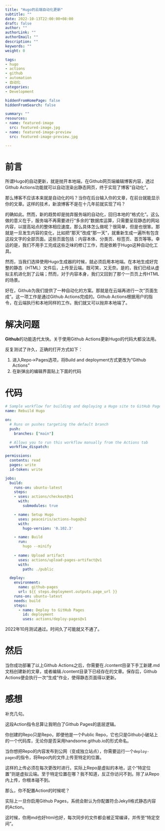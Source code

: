 ```yaml
---
title: "Hugo的云端自动化更新"
subtitle: ""
date: 2022-10-13T22:00:00+08:00
draft: false
author: ""
authorLink: ""
authorEmail: ""
description: ""
keywords: ""
weight: 0

tags:
- hugo
- actions
- github
- automation
- 自动化
categories:
- Development

hiddenFromHomePage: false
hiddenFromSearch: false

summary: ""
resources:
- name: featured-image
  src: featured-image.jpg
- name: featured-image-preview
  src: featured-image-preview.jpg

---
```


# 前言

所谓Hugo的自动更新，就是抛开本地端，在Github网页端编辑博客内容，透过Github Actions功能就可以自动渲染出静态网页，终于实现了博客“自动化”。

那么博客不应该本来就是自动化的吗？当你在后台输入你的文章，在前台就能显示你的文章。这样的技术，新浪博客不是在十几年前就实现了吗？

的确如此。然而，新的趋势却是抛弃服务端的自动化，回归本地的“格式化”。这么做的意义在于，服务端不再需要进行“多余的”数据库运算，只需要呈现静态的网站内容，以提高站点的整体相应速度。那么具体怎么做呢？很简单，但是也很笨。那就是一旦发生内容的变化，比如把“那天”改成“那一天”，就重新生成一遍所有包含这段文字的全部页面。这些页面包括：内容本体、分类页、标签页、首页等等。幸运的是，我们不用手工完成这些乏味的修订工作，而是依赖于Hugo这种自动化工具。

然而，当我们选择使用Hugo生成器的时候，就必须启用本地端。在本地生成好完整的静态（HTML）文件后，上传至云端。既可笑，又无奈。是的，我们已经从虚拟主机进化到了云端；然而，对于内容本身，我们又回到了那个一页页上传HTML的场景。

好在，Github为我们提供了一种自动化的方案。那就是在云端再进行一次“页面生成”。这一项工作是通过Github Actions完成的。Github Actions根据用户的指令，在云端执行和本地同样的工作。我们就又可以抛弃本地端了。

# 解决问题

**Github**的功能迭代太快。关于使用Github Actions更新Hugo的代码大都没法用。

反复测试了许久，正确的打开方式如下：

1. 进入Repo->Pages选项，将Build and deployment方式更改为“Github Actions”
2. 在新弹出的编辑界面贴上下面的代码

# 代码

```yml
# Sample workflow for building and deploying a Hugo site to GitHub Pages
name: Rebuild Hugo

on:
  # Runs on pushes targeting the default branch
  push:
    branches: ["main"]

  # Allows you to run this workflow manually from the Actions tab
  workflow_dispatch:

permissions:
  contents: read
  pages: write
  id-token: write

jobs:
  build:
    runs-on: ubuntu-latest
    steps:
    - uses: actions/checkout@v1
      with:
        submodules: true

    - name: Setup Hugo
      uses: peaceiris/actions-hugo@v2
      with:
        hugo-version: '0.102.3'

    - name: Build
      run:
        hugo --minify
        
    - name: Upload artifact
      uses: actions/upload-pages-artifact@v1
      with:
        path: ./public

  deploy:
    environment:
      name: github-pages
      url: ${{ steps.deployment.outputs.page_url }}
    runs-on: ubuntu-latest
    needs: build
    steps:
      - name: Deploy to GitHub Pages
        id: deployment
        uses: actions/deploy-pages@v1
```

2022年10月测试通过。时间久了可能就又不通了。

# 然后

当你成功部署了以上Github Actions之后，你需要在./content目录下手工新建.md文档创建新的文章，或者编辑./content目录下已经存在的文章。保存后，Github Actions便会执行一次“生成”作业，使得静态页面得以更新。

# 感想

补充几句。

这段Action指令总算让我明白了Github Pages的底层逻辑。

你创建的Repo只是Repo，即便他是一个Public Repo，它也只是Github小破站上的一个代码库，无论你是否采用handsome.github.io的形式命名。

当你想把Repo的内容发布到公网（变成独立站点），你需要运行一个`deploy-pages`的指令，将Repo内的文件上传至特定的位置。

这样的上传必须在每次更改时进行。实际上Repo是虚拟的本地，这个“特定位置”则是虚拟云端。至于特定位置在哪？我不知道，反正你访问不到。除了从Repo内上传，你根本碰不到。

那么，你不配置Action的时候呢？

实际上一旦你启用Github Pages，系统会默认为你配置符合Jekyll格式静态内容的Action。

这时候，你用md也好html也好，每次同步的文件都会被正常编译，并传至“特定空间”。
